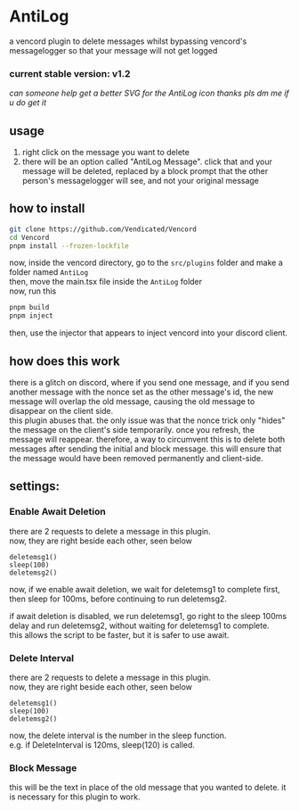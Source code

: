 # AntiLog
a vencord plugin to delete messages whilst bypassing vencord's messagelogger so that your message will not get logged

### current stable version: v1.2

*can someone help get a better SVG for the AntiLog icon thanks pls dm me if u do get it*

## usage
1. right click on the message you want to delete
2. there will be an option called "AntiLog Message". click that and your message will be deleted, replaced by a block prompt that the other person's messagelogger will see, and not your original message

## how to install
```sh
git clone https://github.com/Vendicated/Vencord
cd Vencord
pnpm install --frozen-lockfile
```
now, inside the vencord directory, go to the `src/plugins` folder and make a folder named `AntiLog` \
then, move the main.tsx file inside the `AntiLog` folder \
now, run this
```sh
pnpm build
pnpm inject
```
then, use the injector that appears to inject vencord into your discord client.

## how does this work
there is a glitch on discord, where if you send one message, and if you send another message with the nonce set as the other message's id, the new message will overlap the old message, causing the old message to disappear on the client side. \
this plugin abuses that. the only issue was that the nonce trick only "hides" the message on the client's side temporarily. once you refresh, the message will reappear. therefore, a way to circumvent this is to delete both messages after sending the initial and block message. this will ensure that the message would have been removed permanently and client-side.

## settings:
### Enable Await Deletion
there are 2 requests to delete a message in this plugin. \
now, they are right beside each other, seen below

```tsx
deletemsg1()
sleep(100)
deletemsg2()
```
now, if we enable await deletion, we wait for deletemsg1 to complete first, then sleep for 100ms, before continuing to run deletemsg2.

if await deletion is disabled, we run deletemsg1, go right to the sleep 100ms delay and run deletemsg2, without waiting for deletemsg1 to complete. \
this allows the script to be faster, but it is safer to use await.

### Delete Interval
there are 2 requests to delete a message in this plugin. \
now, they are right beside each other, seen below

```tsx
deletemsg1()
sleep(100)
deletemsg2()
```
now, the delete interval is the number in the sleep function. \
e.g. if DeleteInterval is 120ms, sleep(120) is called.

### Block Message
this will be the text in place of the old message that you wanted to delete. it is necessary for this plugin to work.
